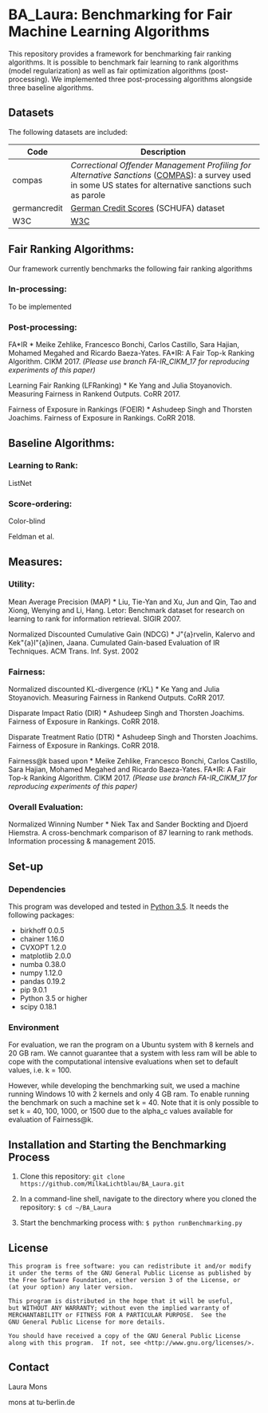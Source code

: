# BA_Laura: Benchmarking for Fair Machine Learning Algorithms

This repository provides a framework for benchmarking fair ranking algorithms. It is possible to benchmark fair learning to rank algorithms (model regularization) as well as fair optimization algorithms (post-processing). We implemented three post-processing algorithms alongside three baseline algorithms.

## Datasets

The following datasets are included:

| Code  | Description |
| ----- | ----------- |
| compas | *Correctional Offender Management Profiling for Alternative Sanctions* ([COMPAS](https://github.com/propublica/compas-analysis)): a survey used in some US states for alternative sanctions such as parole |
| germancredit | [German Credit Scores](https://archive.ics.uci.edu/ml/datasets/Statlog+(German+Credit+Data)) (SCHUFA) dataset |
| W3C | [W3C]()|


## Fair Ranking Algorithms:

Our framework currently benchmarks the following fair ranking algorithms

### In-processing:

To be implemented

### Post-processing:

FA\*IR * Meike Zehlike, Francesco Bonchi, Carlos Castillo, Sara Hajian, Mohamed Megahed and Ricardo Baeza-Yates. FA\*IR: A Fair Top-k Ranking Algorithm. CIKM 2017. *(Please use branch FA-IR_CIKM_17 for reproducing experiments of this paper)*

Learning Fair Ranking (LFRanking) * Ke Yang and Julia Stoyanovich. Measuring Fairness in Rankend Outputs. CoRR 2017. 

Fairness of Exposure in Rankings (FOEIR) * Ashudeep Singh and Thorsten Joachims. Fairness of Exposure in Rankings. CoRR 2018. 


## Baseline Algorithms:

### Learning to Rank:

ListNet

### Score-ordering:

Color-blind

Feldman et al.

## Measures:

### Utility: 

Mean Average Precision (MAP) * Liu, Tie-Yan and Xu, Jun and Qin, Tao and Xiong, Wenying and Li, Hang. Letor: Benchmark dataset for research on learning to rank for information retrieval. SIGIR 2007. 

Normalized Discounted Cumulative Gain (NDCG) * J\"{a}rvelin, Kalervo and Kek\"{a}l\"{a}inen, Jaana. Cumulated Gain-based Evaluation of IR Techniques. ACM Trans. Inf. Syst. 2002 

### Fairness:

Normalized discounted KL-divergence (rKL) * Ke Yang and Julia Stoyanovich. Measuring Fairness in Rankend Outputs. CoRR 2017. 

Disparate Impact Ratio (DIR) * Ashudeep Singh and Thorsten Joachims. Fairness of Exposure in Rankings. CoRR 2018. 

Disparate Treatment Ratio (DTR) * Ashudeep Singh and Thorsten Joachims. Fairness of Exposure in Rankings. CoRR 2018. 

Fairness@k based upon * Meike Zehlike, Francesco Bonchi, Carlos Castillo, Sara Hajian, Mohamed Megahed and Ricardo Baeza-Yates. FA\*IR: A Fair Top-k Ranking Algorithm. CIKM 2017. *(Please use branch FA-IR_CIKM_17 for reproducing experiments of this paper)*

### Overall Evaluation:

Normalized Winning Number * Niek Tax and Sander Bockting and Djoerd Hiemstra. A cross-benchmark comparison of 87 learning to rank methods. Information processing \& management 2015. 

## Set-up

### Dependencies

This program was developed and tested in [Python 3.5](https://www.python.org/downloads/release/python-350/). It needs the following packages:

* birkhoff 0.0.5 
* chainer 1.16.0
* CVXOPT 1.2.0
* matplotlib 2.0.0
* numba 0.38.0
* numpy 1.12.0
* pandas 0.19.2
* pip 9.0.1
* Python 3.5 or higher
* scipy 0.18.1

### Environment

For evaluation, we ran the program on a Ubuntu system with 8 kernels and 20 GB ram. We cannot guarantee that a system with less ram will be able to cope with the computational intensive evaluations when set to default values, i.e. k = 100. 

However, while developing the benchmarking suit, we used a machine running Windows 10 with 2 kernels and only 4 GB ram. To enable running the benchmark on such a machine set k = 40. Note that it is only possible to set k = 40, 100, 1000, or 1500 due to the alpha_c values available for evaluation of Fairness@k.

## Installation and Starting the Benchmarking Process

1. Clone this repository:
`git clone https://github.com/MilkaLichtblau/BA_Laura.git`

2. In a command-line shell, navigate to the directory where you cloned the repository:
`$ cd ~/BA_Laura`

3. Start the benchmarking process with:
`$ python runBenchmarking.py`

## License
    This program is free software: you can redistribute it and/or modify
    it under the terms of the GNU General Public License as published by
    the Free Software Foundation, either version 3 of the License, or
    (at your option) any later version.

    This program is distributed in the hope that it will be useful,
    but WITHOUT ANY WARRANTY; without even the implied warranty of
    MERCHANTABILITY or FITNESS FOR A PARTICULAR PURPOSE.  See the
    GNU General Public License for more details.

    You should have received a copy of the GNU General Public License
    along with this program.  If not, see <http://www.gnu.org/licenses/>.

## Contact

Laura Mons

mons at tu-berlin.de
